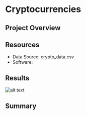 # Cryptocurrencies

## Project Overview


## Resources
- Data Source: crypto_data.csv
- Software: 

## Results
![alt text](?raw=true)
 

## Summary

